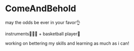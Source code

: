 # ComeAndBehold

may the odds be ever in your favor👌 

instruments🎸🎹🎻 + basketball player🏀 

working on bettering my skills and learning as much as i can! 
